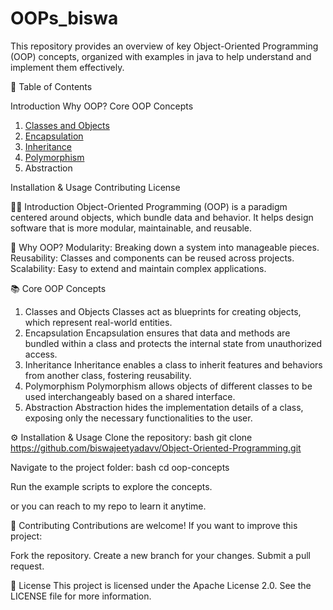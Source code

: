 # OOPs_biswa

This repository provides an overview of key Object-Oriented Programming (OOP) concepts, 
organized with examples in java to help understand and implement them effectively.

📑 Table of Contents

Introduction
Why OOP?
Core OOP Concepts
1. [Classes and Objects](https://github.com/biswajeetyadavv/Object-Oriented-Programming/tree/1dbc231a927fd9960c303bcda0892c8f58e54b8d/1.%20Class_and_objects)
2. [Encapsulation](https://github.com/biswajeetyadavv/Object-Oriented-Programming/tree/dc65b776cfb89cd61d803b2312557f1ad1393579/2.%20Abstraction)
3. [Inheritance](https://github.com/biswajeetyadavv/Object-Oriented-Programming/tree/dc65b776cfb89cd61d803b2312557f1ad1393579/3.%20Inheritance)
4. [Polymorphism](https://github.com/biswajeetyadavv/Object-Oriented-Programming/tree/dc65b776cfb89cd61d803b2312557f1ad1393579/4.%20Polymorphism)
5. Abstraction

Installation & Usage
Contributing
License


🧑‍💻 Introduction
Object-Oriented Programming (OOP) is a paradigm centered around objects, which bundle data and behavior. 
It helps design software that is more modular, maintainable, and reusable.


🤔 Why OOP?
Modularity: Breaking down a system into manageable pieces.
Reusability: Classes and components can be reused across projects.
Scalability: Easy to extend and maintain complex applications.

📚 Core OOP Concepts
1. Classes and Objects
Classes act as blueprints for creating objects, which represent real-world entities.
2. Encapsulation
Encapsulation ensures that data and methods are bundled within a class and protects the internal state from unauthorized access.
3. Inheritance
Inheritance enables a class to inherit features and behaviors from another class, fostering reusability.
4. Polymorphism
Polymorphism allows objects of different classes to be used interchangeably based on a shared interface.
5. Abstraction
Abstraction hides the implementation details of a class, exposing only the necessary functionalities to the user.


⚙️ Installation & Usage
Clone the repository:
bash
git clone https://github.com/biswajeetyadavv/Object-Oriented-Programming.git

Navigate to the project folder:
bash
cd oop-concepts

Run the example scripts to explore the concepts.

or you can reach to my repo to learn it anytime.


🤝 Contributing
Contributions are welcome! If you want to improve this project:

Fork the repository.
Create a new branch for your changes.
Submit a pull request.

📄 License
This project is licensed under the Apache License 2.0. See the LICENSE file for more information.

